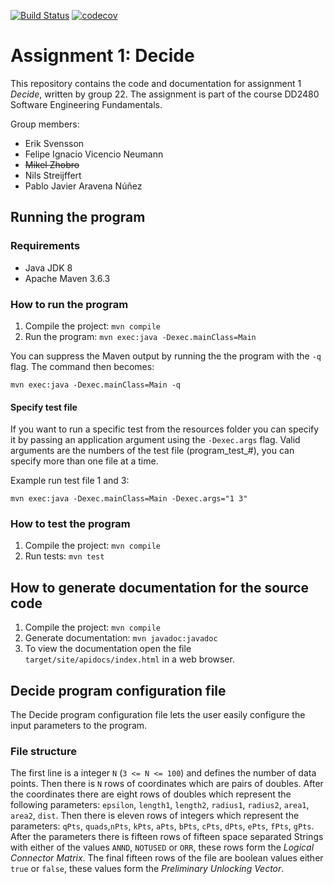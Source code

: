 [![Build Status](https://travis-ci.com/DD2480-Group-22/assignment-1.svg?branch=master)](https://travis-ci.com/DD2480-Group-22/assignment-1)
[![codecov](https://codecov.io/gh/DD2480-Group-22/assignment-1/branch/master/graph/badge.svg)](https://codecov.io/gh/DD2480-Group-22/assignment-1)

# Assignment 1: Decide
This repository contains the code and documentation for assignment 1 _Decide_, written by group 22. The assignment is part of the course DD2480 Software Engineering Fundamentals.

Group members:
* Erik Svensson
* Felipe Ignacio Vicencio Neumann
* ~~Mikel Zhobro~~
* Nils Streijffert
* Pablo Javier Aravena Núñez

## Running the program
### Requirements
* Java JDK 8
* Apache Maven 3.6.3

### How to run the program
1. Compile the project: `mvn compile`
2. Run the program: `mvn exec:java -Dexec.mainClass=Main`

You can suppress the Maven output by running the the program with the `-q` flag. The command then becomes:

`mvn exec:java -Dexec.mainClass=Main -q`

#### Specify test file
If you want to run a specific test from the resources folder you can specify it by passing an application argument
using the `-Dexec.args` flag. Valid arguments are the numbers of the test file (program_test_#), you can specify more 
than one file at a time.

Example run test file 1 and 3:

`mvn exec:java -Dexec.mainClass=Main -Dexec.args="1 3" `

### How to test the program
1. Compile the project: `mvn compile`
2. Run tests: `mvn test`

## How to generate documentation for the source code
1. Compile the project: `mvn compile`
2. Generate documentation: `mvn javadoc:javadoc`
3. To view the documentation open the file `target/site/apidocs/index.html` in a web browser.

## Decide program configuration file
The Decide program configuration file lets the user easily configure the input parameters to the program.

### File structure 
The first line is a integer `N` (`3 <= N <= 100`) and defines the number of data points. Then there is `N` rows of
coordinates which are pairs of doubles. After the coordinates there are eight rows of doubles which represent the 
following parameters: `epsilon`,  `length1`,  `length2`, `radius1`, `radius2`, `area1`, `area2`, `dist`. Then there is 
eleven rows of integers which represent the parameters: `qPts`, `quads`,`nPts`, `kPts`, `aPts`, `bPts`, `cPts`, `dPts`, 
`ePts`, `fPts`, `gPts`. After the parameters there is fifteen rows of fifteen space separated Strings with either of 
the values `ANND`, `NOTUSED` or `ORR`, these rows form the _Logical Connector Matrix_. The final fifteen rows of the
file are boolean values either `true` or `false`, these values form the _Preliminary Unlocking Vector_.